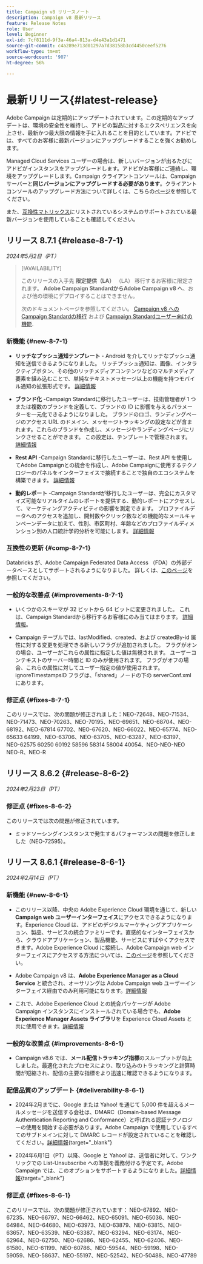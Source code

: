 ```yaml
---
title: Campaign v8 リリースノート
description: Campaign v8 最新リリース
feature: Release Notes
role: User
level: Beginner
exl-id: 7cf8111d-9f3a-46a4-813a-d4e43a1d1471
source-git-commit: c4a289e713d01297a7d38158b3cd4450ceef5276
workflow-type: tm+mt
source-wordcount: '907'
ht-degree: 56%

---
```


# 最新リリース{#latest-release}

Adobe Campaign は定期的にアップデートされています。この定期的なアップデートは、環境の安全性を維持し、アドビの製品に対するエクスペリエンスを向上させ、最新かつ最大限の情報を手に入れることを目的としています。アドビでは、すべてのお客様に最新バージョンにアップグレードすることを強くお勧めします。

Managed Cloud Services ユーザーの場合は、新しいバージョンが出るたびにアドビがインスタンスをアップグレードします。アドビがお客様にご連絡し、環境をアップグレードします。Campaign クライアントコンソールは、Campaign サーバーと&#x200B;**同じバージョンにアップグレードする必要があります**。クライアントコンソールのアップグレード方法について詳しくは、こちらの[ページ](../start/connect.md#upgrade-ac-console)を参照してください。

また、[互換性マトリックス](compatibility-matrix.md)にリストされているシステムのサポートされている最新バージョンを使用していることも確認してください。

## リリース 8.7.1 {#release-8-7-1}

_2024年5月2日（PT）_

>[!AVAILABILITY]
>
>このリリースの入手先 **限定提供（LA）** （LA） 移行するお客様に限定されます。 **Adobe Campaign StandardからAdobe Campaign v8 へ**、および他の環境にデプロイすることはできません。
>
>次のドキュメントページを参照してください。 [Campaign v8 へのCampaign Standardの移行](https://experienceleague.adobe.com/en/docs/campaign-web/v8/release-notes/acs-migration) および [Campaign Standardユーザー向けの機能](https://experienceleague.adobe.com/docs/experience-cloud/campaign/campaign-standard-migration-home.html).

### 新機能 {#new-8-7-1}

* **リッチなプッシュ通知テンプレート** - Android を介してリッチなプッシュ通知を送信できるようになりました。 リッチプッシュ通知は、画像、インタラクティブボタン、その他のリッチメディアコンテンツなどのマルチメディア要素を組み込むことで、単純なテキストメッセージ以上の機能を持つモバイル通知の拡張形式です。 [詳細情報](../send/rich-push.md)

* **ブランド化** -Campaign Standardに移行したユーザーは、技術管理者が 1 つまたは複数のブランドを定義して、ブランドの ID に影響を与えるパラメーターを一元化できるようになりました。 ブランドのロゴ、ランディングページのアクセス URL のドメイン、メッセージトラッキングの設定などが含まれます。これらのブランドを作成し、メッセージやランディングページにリンクさせることができます。 この設定は、テンプレートで管理されます。 [詳細情報](https://experienceleague.adobe.com/docs/experience-cloud/campaign/branding/branding-gs.html)

* **Rest API** -Campaign Standardに移行したユーザーは、Rest API を使用してAdobe Campaignとの統合を作成し、Adobe Campaignに使用するテクノロジーのパネルをインターフェイスで接続することで独自のエコシステムを構築できます。 [詳細情報](https://experienceleague.adobe.com/docs/experience-cloud/campaign/apis/get-started-apis.html)

* **動的レポート** -Campaign Standardが移行したユーザーは、完全にカスタマイズ可能なリアルタイムのレポートを提供する、動的レポートにアクセスして、マーケティングアクティビティの影響を測定できます。 プロファイルデータへのアクセスを追加し、開封数やクリック数などの機能的なメールキャンペーンデータに加えて、性別、市区町村、年齢などのプロファイルディメンション別の人口統計学的分析を可能にします。 [詳細情報](https://experienceleague.adobe.com/docs/experience-cloud/campaign/reporting/get-started-reporting.html)

<!--
* **New Enhanced security add-on**: To make your network connection more secure and provide improved security for your resources, Adobe Campaign offers a new Enhanced security add-on, which includes two features: Secure CMK integration and Secure VPN tunneling.
-->

### 互換性の更新 {#comp-8-7-1}

Databricks が、Adobe Campaign Federated Data Access （FDA）の外部データベースとしてサポートされるようになりました。 詳しくは、[このページ](compatibility-matrix.md#FederatedDataAccessFDA)を参照してください。

### 一般的な改善点 {#improvements-8-7-1}

* いくつかのスキーマが 32 ビットから 64 ビットに変更されました。 これは、Campaign Standardから移行するお客様にのみ当てはまります。 [詳細情報](https://experienceleague.adobe.com/docs/experience-cloud/campaign/technotes/64-bit-tables.html)。

* Campaign テーブルでは、lastModified、created、および createdBy-id 属性に対する変更を処理できる新しいフラグが追加されました。 フラグがオンの場合、ユーザーがこれらの属性に指定した値は無視されます。 ユーザーコンテキストのサーバー時間と ID のみが使用されます。 フラグがオフの場合、これらの属性に対してユーザー指定の値が使用されます。 ignoreTimestampsID フラグは、「shared」ノードの下の serverConf.xml にあります。

### 修正点 {#fixes-8-7-1}

このリリースでは、次の問題が修正されました：NEO-72648、NEO-71534、NEO-71473、NEO-70263、NEO-70195、NEO-69651、NEO-68704、NEO-68192、NEO-67814 67702、NEO-67620、NEO-66022、NEO-65774、NEO-65633 64199、NEO-63706、NEO-63705、NEO-63287、NEO-63197、NEO-62575 60250 60192 58596 58314 58004 40054、NEO-NEO-NEO NEO-R、NEO-R

## リリース 8.6.2 {#release-8-6-2}

_2024年2月23日（PT）_

### 修正点 {#fixes-8-6-2}

このリリースでは次の問題が修正されています。

* ミッドソーシングインスタンスで発生するパフォーマンスの問題を修正しました（NEO-72595）。

## リリース 8.6.1 {#release-8-6-1}

_2024年2月14日（PT）_

### 新機能 {#new-8-6-1}

* このリリース以降、中央の Adobe Experience Cloud 環境を通じて、新しい **Campaign web ユーザーインターフェイス**&#x200B;にアクセスできるようになります。Experience Cloud は、アドビのデジタルマーケティングアプリケーション、製品、サービスの統合ファミリーです。直感的なインターフェイスから、クラウドアプリケーション、製品機能、サービスにすばやくアクセスできます。Adobe Experience Cloud に接続し、Adobe Campaign web インターフェイスにアクセスする方法については、[このページ](campaign-ui.md#ac-web-ui)を参照してください。


* Adobe Campaign v8 は、**Adobe Experience Manager as a Cloud Service** と統合され、オーサリングは Adobe Campaign web ユーザーインターフェイス経由でのみ利用可能になります。[詳細情報](../connect/ac-aem.md)

* これで、Adobe Experience Cloud との統合パッケージが Adobe Campaign インスタンスにインストールされている場合でも、**Adobe Experience Manager Assets ライブラリ**&#x200B;を Experience Cloud Assets と共に使用できます。[詳細情報](../connect/ac-aem.md#assets-library)

### 一般的な改善点 {#improvements-8-6-1}

* Campaign v8.6 では、**メール配信トラッキング指標**&#x200B;のスループットが向上しました。最適化されたプロセスにより、取り込みのトラッキングと計算時間が短縮され、配信の主要な指標をより迅速に確認できるようになります。


### 配信品質のアップデート {#deliverability-8-6-1}

* 2024年2月までに、Google または Yahoo! を通じて 5,000 件を超えるメールメッセージを送信する会社は、DMARC（Domain-based Message Authentication Reporting and Conformance）と呼ばれる認証テクノロジーの使用を開始する必要があります。Adobe Campaign で使用しているすべてのサブドメインに対して DMARC レコードが設定されていることを確認してください。[詳細情報](https://experienceleague.adobe.com/docs/deliverability-learn/deliverability-best-practice-guide/additional-resources/technotes/implement-dmarc.html?lang=ja){target="_blank"}

* 2024年6月1日（PT）以降、Google と Yahoo! は、送信者に対して、ワンクリックでの List-Unsubscribe への準拠を義務付ける予定です。Adobe Campaign では、このオプションをサポートするようになりました。[詳細情報](https://experienceleague.adobe.com/docs/deliverability-learn/deliverability-best-practice-guide/additional-resources/campaign/acc-technical-recommendations.html?lang=ja#one-click-list-unsubscribe){target="_blank"}


### 修正点 {#fixes-8-6-1}

このリリースでは、次の問題が修正されています：
NEO-67892、NEO-67235、NEO-66797、NEO-66462、NEO-65091、NEO-65036、NEO-64984、NEO-64680、NEO-63973、NEO-63879、NEO-63815、NEO-63657、NEO-63539、NEO-63387、NEO-63294、NEO-63174、NEO-62964、NEO-62750、NEO-62686、NEO-62455、NEO-62406、NEO-61580、NEO-61199、NEO-60786、NEO-59544、NEO-59198、NEO-59059、NEO-58637、NEO-55197、NEO-52542、NEO-50488、NEO-47789